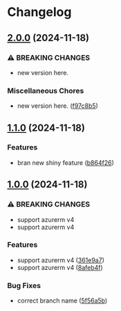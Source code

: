 # Changelog

## [2.0.0](https://github.com/Artlvns/azure-static-website/compare/v1.1.0...v2.0.0) (2024-11-18)


### ⚠ BREAKING CHANGES

* new version here.

### Miscellaneous Chores

* new version here. ([f97c8b5](https://github.com/Artlvns/azure-static-website/commit/f97c8b5962afb4e5ae2db0c1443f434334f29e66))

## [1.1.0](https://github.com/Artlvns/azure-static-website/compare/v1.0.0...v1.1.0) (2024-11-18)


### Features

* bran new shiny feature ([b864f26](https://github.com/Artlvns/azure-static-website/commit/b864f26153c7f88cc0f865e112f12ef61e17eabd))

## [1.0.0](https://github.com/Artlvns/azure-static-website/compare/v0.3.12...v1.0.0) (2024-11-18)


### ⚠ BREAKING CHANGES

* support azurerm v4
* support azurerm v4

### Features

* support azurerm v4 ([361e9a7](https://github.com/Artlvns/azure-static-website/commit/361e9a7e70e11a8c8903141c5901e0f6c7ccf753))
* support azurerm v4 ([8afeb4f](https://github.com/Artlvns/azure-static-website/commit/8afeb4f4344a4496ff6f5de6b051df2f5d00dc23))


### Bug Fixes

* correct branch name ([5f56a5b](https://github.com/Artlvns/azure-static-website/commit/5f56a5bdf5872b54752d4625a3916da79a0f5b69))
